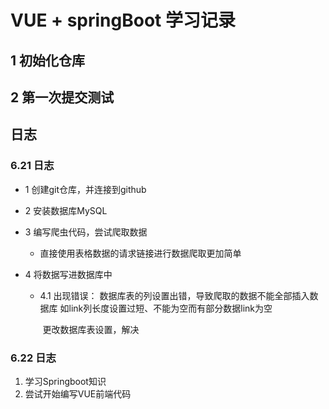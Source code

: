 # VUE + springBoot 学习记录

## 1 初始化仓库

## 2 第一次提交测试




## 日志
### 6.21 日志
- 1 创建git仓库，并连接到github
- 2 安装数据库MySQL
- 3 编写爬虫代码，尝试爬取数据
  
  - 直接使用表格数据的请求链接进行数据爬取更加简单
- 4 将数据写进数据库中
  -    4.1 出现错误：
             数据库表的列设置出错，导致爬取的数据不能全部插入数据库
             如link列长度设置过短、不能为空而有部分数据link为空
       
       ​	 更改数据库表设置，解决

### 6.22 日志

1. 学习Springboot知识
2. 尝试开始编写VUE前端代码

